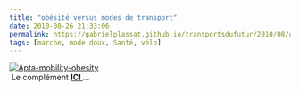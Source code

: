 ```yaml
---
title: "obésité versus modes de transport"
date: 2010-08-26 21:33:06
permalink: https://gabrielplassat.github.io/transportsdufutur/2010/08/obesite-versus-modes-de-transport.html
tags: [marche, mode doux, Santé, vélo]
---
```


<p><a href="https://gabrielplassat.github.io/transportsdufutur/wp-content/uploads/sites/6/old/6a0120a66d2ad4970b0133f3584c27970b-pi.jpg"><img alt="Apta-mobility-obesity" class="asset  asset-image at-xid-6a0120a66d2ad4970b0133f3584c27970b" src="/wp-content/uploads/sites/6/old/6a0120a66d2ad4970b0133f3584c27970b-500wi.jpg" style="margin-left: auto;margin-right: auto" title="Apta-mobility-obesity" /></a> <br /> Le complément <strong><a href="http://www.stumbleupon.com/su/81ZfGu/sustainablecitiescollective.com/cooltownstudios/14642/walking-health-benefits-illustrated/r:t" target="_blank">ICI </a></strong>...</p>
